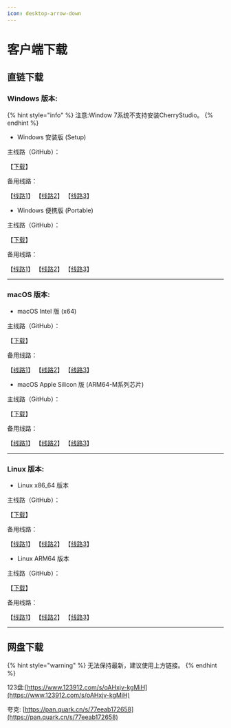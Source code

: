 ```yaml
---
icon: desktop-arrow-down
---
```


# 客户端下载

## 直链下载

### Windows 版本:

{% hint style="info" %}
注意:Window 7系统不支持安装CherryStudio。
{% endhint %}

* Windows 安装版 (Setup)

主线路（GitHub）：

【[下载](https://github.com/CherryHQ/cherry-studio/releases/downloadv0.9.29/Cherry-Studio-0.9.29-setup.exe)】

备用线路：

【[线路1](https://download-cf.ocoolai.com/https://github.com/CherryHQ/cherry-studio/releases/download/v0.9.29/Cherry-Studio-0.9.29-setup.exe)】 【[线路2](https://download.ocoolai.com/https://github.com/CherryHQ/cherry-studio/releases/download/v0.9.29/Cherry-Studio-0.9.29-setup.exe)】 【[线路3](https://download.ocoolai.online/https://github.com/CherryHQ/cherry-studio/releases/download/v0.9.29/Cherry-Studio-0.9.29-setup.exe)】

* Windows 便携版 (Portable)

主线路（GitHub）：

【[下载](https://github.com/CherryHQ/cherry-studio/releases/downloadv0.9.29/Cherry-Studio-0.9.29-portable.exe)】

备用线路：

【[线路1](https://download-cf.ocoolai.com/https://github.com/CherryHQ/cherry-studio/releases/download/v0.9.29/Cherry-Studio-0.9.29-portable.exe)】 【[线路2](https://download.ocoolai.com/https://github.com/CherryHQ/cherry-studio/releases/download/v0.9.29/Cherry-Studio-0.9.29-portable.exe)】 【[线路3](https://download.ocoolai.online/https://github.com/CherryHQ/cherry-studio/releases/download/v0.9.29/Cherry-Studio-0.9.29-portable.exe)】

***

### macOS 版本:

* macOS Intel 版 (x64)

主线路（GitHub）：

【[下载](https://github.com/CherryHQ/cherry-studio/releases/downloadv0.9.29/Cherry-Studio-0.9.29-x64.dmg)】

备用线路：

【[线路1](https://download-cf.ocoolai.com/https://github.com/CherryHQ/cherry-studio/releases/download/v0.9.29/Cherry-Studio-0.9.29-x64.dmg)】 【[线路2](https://download.ocoolai.com/https://github.com/CherryHQ/cherry-studio/releases/download/v0.9.29/Cherry-Studio-0.9.29-x64.dmg)】 【[线路3](https://download.ocoolai.online/https://github.com/CherryHQ/cherry-studio/releases/download/v0.9.29/Cherry-Studio-0.9.29-x64.dmg)】

* macOS Apple Silicon 版 (ARM64-M系列芯片)

主线路（GitHub）：

【[下载](https://github.com/CherryHQ/cherry-studio/releases/downloadv0.9.29/Cherry-Studio-0.9.29-arm64.dmg)】

备用线路：

【[线路1](https://download-cf.ocoolai.com/https://github.com/CherryHQ/cherry-studio/releases/download/v0.9.29/Cherry-Studio-0.9.29-arm64.dmg)】 【[线路2](https://download.ocoolai.com/https://github.com/CherryHQ/cherry-studio/releases/download/v0.9.29/Cherry-Studio-0.9.29-arm64.dmg)】 【[线路3](https://download.ocoolai.online/https://github.com/CherryHQ/cherry-studio/releases/download/v0.9.29/Cherry-Studio-0.9.29-arm64.dmg)】

***

### Linux 版本:

* Linux x86\_64 版本

主线路（GitHub）：

【[下载](https://github.com/CherryHQ/cherry-studio/releases/downloadv0.9.29/Cherry-Studio-0.9.29-x86_64.AppImage)】

备用线路：

【[线路1](https://download-cf.ocoolai.com/https://github.com/CherryHQ/cherry-studio/releases/download/v0.9.29/Cherry-Studio-0.9.29-x86_64.AppImage)】 【[线路2](https://download.ocoolai.com/https://github.com/CherryHQ/cherry-studio/releases/download/v0.9.29/Cherry-Studio-0.9.29-x86_64.AppImage)】 【[线路3](https://download.ocoolai.online/https://github.com/CherryHQ/cherry-studio/releases/download/v0.9.29/Cherry-Studio-0.9.29-x86_64.AppImage)】

* Linux ARM64 版本

主线路（GitHub）：

【[下载](https://github.com/CherryHQ/cherry-studio/releases/downloadv0.9.29/Cherry-Studio-0.9.29-arm64.AppImage)】

备用线路：

【[线路1](https://download-cf.ocoolai.com/https://github.com/CherryHQ/cherry-studio/releases/download/v0.9.29/Cherry-Studio-0.9.29-arm64.AppImage)】 【[线路2](https://download.ocoolai.com/https://github.com/CherryHQ/cherry-studio/releases/download/v0.9.29/Cherry-Studio-0.9.29-arm64.AppImage)】 【[线路3](https://download.ocoolai.online/https://github.com/CherryHQ/cherry-studio/releases/download/v0.9.29/Cherry-Studio-0.9.29-arm64.AppImage)】

***

## 网盘下载

{% hint style="warning" %}
无法保持最新，建议使用上方链接。
{% endhint %}

123盘:[https://www.123912.com/s/oAHxjv-kgMiH](https://www.123912.com/s/oAHxjv-kgMiH)

夸克: [https://pan.quark.cn/s/77eeab172658](https://pan.quark.cn/s/77eeab172658)
